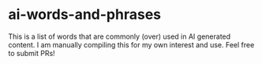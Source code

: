 # ai-words-and-phrases
This is a list of words that are commonly (over) used in AI generated content.
I am manually compiling this for my own interest and use. 
Feel free to submit PRs!
